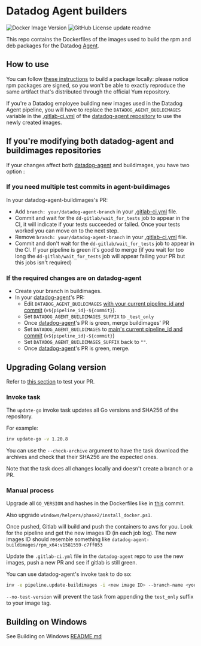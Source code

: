 # Datadog Agent builders

![Docker Image Version](https://img.shields.io/docker/v/datadog/agent-buildimages-deb_x64)
![GitHub License](https://img.shields.io/github/license/datadog/datadog-agent-buildimages)
update readme

This repo contains the Dockerfiles of the images used to build the rpm and deb
packages for the Datadog [Agent][agent].

## How to use

You can follow [these instructions][agent-omnibus] to build a package locally:
please notice rpm packages are signed, so you won't be able to exactly reproduce
the same artifact that's distributed through the official Yum repository.

If you're a Datadog employee building new images used in the Datadog Agent
pipeline, you will have to replace the `DATADOG_AGENT_BUILDIMAGES` variable
in the [.gitlab-ci.yml](https://github.com/DataDog/datadog-agent/blob/master/.gitlab-ci.yml)
of the [datadog-agent repository][agent] to use the newly created images.

## If you're modifying both datadog-agent and buildimages repositories

If your changes affect both [datadog-agent][agent] and buildimages, you have two option :
### If you need multiple test commits in agent-buildimages
In your datadog-agent-buildimages's PR:
  - Add `branch: your/datadog-agent-branch` in your [.gitlab-ci.yml](https://github.com/DataDog/datadog-agent-buildimages/blob/fcc4843103d3bfdb976da845133ad3edc48754b2/.gitlab-ci.yml#L261-L263) file.
  - Commit and wait for the `dd-gitlab/wait_for_tests` job to appear in the CI, it will indicate if your tests succeeded or failed. Once your tests worked you can move on to the next step.
  - Remove `branch: your/datadog-agent-branch` in your [.gitlab-ci.yml](https://github.com/DataDog/datadog-agent-buildimages/blob/fcc4843103d3bfdb976da845133ad3edc48754b2/.gitlab-ci.yml#L261-L263) file.
  - Commit and don't wait for the `dd-gitlab/wait_for_tests` job to appear in the CI. If your pipeline is green it's good to merge (if you wait for too long the `dd-gitlab/wait_for_tests` job will appear failing your PR but this jobs isn't required)
### If the required changes are on datadog-agent

  - Create your branch in buildimages.
  - In your [datadog-agent][agent]'s PR:
    - Edit `DATADOG_AGENT_BUILDIMAGES` [with your current pipeline_id and commit](https://github.com/DataDog/datadog-agent/blob/69b46c9b8103d12364c8eb01e23a83e4c9efcf21/.gitlab-ci.yml/#L161-L162) (`v${pipeline_id}-${commit}`).
    - Set `DATADOG_AGENT_BUILDIMAGES_SUFFIX` to `_test_only`
    - Once [datadog-agent][agent]'s PR is green, merge buildimages' PR
    - Set `DATADOG_AGENT_BUILDIMAGES` to [main's current pipeline_id and commit](https://github.com/DataDog/datadog-agent/blob/69b46c9b8103d12364c8eb01e23a83e4c9efcf21/.gitlab-ci.yml/#L161-L162) (`v${pipeline_id}-${commit}`)
    - Set `DATADOG_AGENT_BUILDIMAGES_SUFFIX` back to `""`.
    - Once [datadog-agent][agent]'s PR is green, merge.

[agent]: https://github.com/DataDog/datadog-agent
[agent-omnibus]: https://github.com/DataDog/datadog-agent/blob/master/docs/dev/agent_omnibus.md

## Upgrading Golang version

Refer to [this section](#If-you-need-multiple-test-commits-in-agent-buildimages) to test your PR.

### Invoke task
The `update-go` invoke task updates all Go versions and SHA256 of the repository.

For example:
```sh
inv update-go -v 1.20.8
```
You can use the `--check-archive` argument to have the task download the archives and check that
their SHA256 are the expected ones.

Note that the task does all changes locally and doesn't create a branch or a PR.

### Manual process
Upgrade all `GO_VERSION` and hashes in the Dockerfiles like in
[this](https://github.com/DataDog/datadog-agent-buildimages/commit/4fdacd48725fdbab84d8fc0e27f9fc23ac5e7d9a) commit.

Also upgrade `windows/helpers/phase2/install_docker.ps1`.

Once pushed, Gitlab will build and push the containers to aws for you. Look for
the pipeline and get the new images ID (in each job log). The
new images ID should resemble something like
`datadog-agent-buildimages/rpm_x64:v1581559-c7ff053`

Update the `.gitlab-ci.yml` file in the `datadog-agent` repo to use the new images,
push a new PR and see if gitlab is still green.

You can use datadog-agent's invoke task to do so:
```sh
inv -e pipeline.update-buildimages -i <new image ID> --branch-name <your working branch> [--no-test-version]
```
`--no-test-version` will prevent the task from appending the `test_only` suffix to your image tag.

## Building on Windows
See Building on Windows [README.md](windows/README.md)
